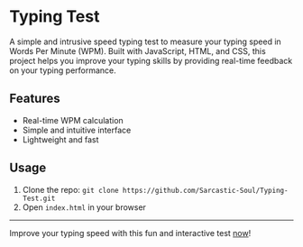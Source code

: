 # Typing Test

A simple and intrusive speed typing test to measure your typing speed in Words Per Minute (WPM). Built with JavaScript, HTML, and CSS, this project helps you improve your typing skills by providing real-time feedback on your typing performance.

## Features

- Real-time WPM calculation
- Simple and intuitive interface
- Lightweight and fast

## Usage

1. Clone the repo: `git clone https://github.com/Sarcastic-Soul/Typing-Test.git`
2. Open `index.html` in your browser

---

Improve your typing speed with this fun and interactive test [now](https://sarcastic-soul.github.io/Typing-Test/)!
